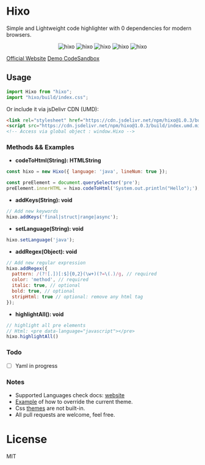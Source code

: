 # Hixo 
Simple and Lightweight code highlighter with 0 dependencies for modern browsers.

<div align="center" style="width:100%; text-align:center;">
<img src="https://badgen.net/bundlephobia/minzip/hixo" alt="hixo" />
  <img src="https://badgen.net/bundlephobia/dependency-count/hixo" alt="hixo" />
  <img src="https://badgen.net/npm/v/hixo" alt="hixo" />
  <img src="https://badgen.net/npm/dt/hixo" alt="hixo" />
  <img src="https://data.jsdelivr.com/v1/package/npm/hixo/badge" alt="hixo"/>
</div> 

[Official Website](https://hixo.onrender.com/)
[Demo CodeSandbox](https://codesandbox.io/s/hixo-code-highlighter-cgddx)

## Usage
```js
import Hixo from "hixo";
import "hixo/build/index.css";
```

Or include it via jsDelivr CDN (UMD):
```html
<link rel="stylesheet" href="https://cdn.jsdelivr.net/npm/hixo@1.0.3/build/index.min.css" />
<script src="https://cdn.jsdelivr.net/npm/hixo@1.0.3/build/index.umd.min.js"></script>
<!-- Access via global object : window.Hixo -->
```

### Methods && Examples
- **codeToHtml(String): HTMLString**
```js
const hixo = new Hixo({ language: 'java', lineNum: true }); 

const preElement = document.querySelector('pre');
preElement.innerHTML = hixo.codeToHtml('System.out.println("Hello");');
```

- **addKeys(String): void**
```js
// Add new keywords
hixo.addKeys('final|struct|range|async');
```

- **setLanguage(String): void**
```js
hixo.setLanguage('java');
```

- **addRegex(Object): void**
```js
// Add new regular expression
hixo.addRegex({
  pattern: /(?![.])[:$]{0,2}(\w+)(?=\(.)/g, // required
  color: 'method', // required
  italic: true, // optional
  bold: true, // optional
  stripHtml: true // optional: remove any html tag
});
```

- **highlightAll(): void**
```js
// highlight all pre elements
// Html: <pre data-language="javascript"></pre>
hixo.highlightAll()
```

### Todo
- [ ] Yaml in progress

### Notes
- Supported Languages check docs: [website](https://hixo.onrender.com/)
- [Example](https://hixo.onrender.com) of how to override the current theme.
- Css [themes](https://github.com/wutility/hixo-code-highlighter/tree/main/themes) are not built-in.
- All pull requests are welcome, feel free.

# License
MIT